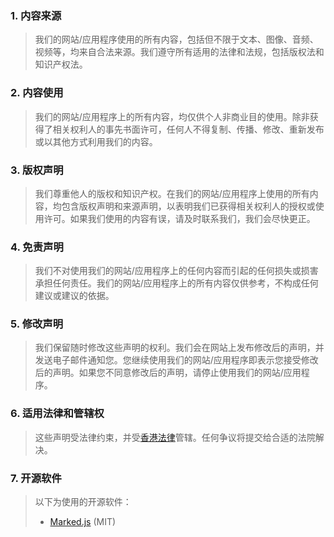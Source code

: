 ### 1. 内容来源
> 我们的网站/应用程序使用的所有内容，包括但不限于文本、图像、音频、视频等，均来自合法来源。我们遵守所有适用的法律和法规，包括版权法和知识产权法。

### 2. 内容使用
> 我们的网站/应用程序上的所有内容，均仅供个人非商业目的使用。除非获得了相关权利人的事先书面许可，任何人不得复制、传播、修改、重新发布或以其他方式利用我们的内容。

### 3. 版权声明
> 我们尊重他人的版权和知识产权。在我们的网站/应用程序上使用的所有内容，均包含版权声明和来源声明，以表明我们已获得相关权利人的授权或使用许可。如果我们使用的内容有误，请及时联系我们，我们会尽快更正。

### 4. 免责声明
> 我们不对使用我们的网站/应用程序上的任何内容而引起的任何损失或损害承担任何责任。我们的网站/应用程序上的所有内容仅供参考，不构成任何建议或建议的依据。

### 5. 修改声明
> 我们保留随时修改这些声明的权利。我们会在网站上发布修改后的声明，并发送电子邮件通知您。您继续使用我们的网站/应用程序即表示您接受修改后的声明。如果您不同意修改后的声明，请停止使用我们的网站/应用程序。

### 6. 适用法律和管辖权
> 这些声明受法律约束，并受[香港法律](https://www.elegislation.gov.hk/)管辖。任何争议将提交给合适的法院解决。

### 7. 开源软件
> 以下为使用的开源软件：
> - [Marked.js](https://marked.js.org/) (MIT)